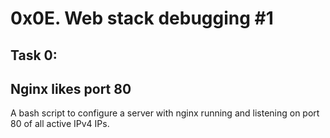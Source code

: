 # 0x0E. Web stack debugging \#1
## Task 0:
## Nginx likes port 80
A bash script to configure a server with nginx running and listening on port 80 of all active IPv4 IPs.
